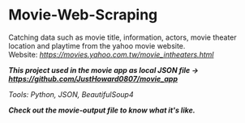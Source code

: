 ﻿# Movie-Web-Scraping
 
 Catching data such as movie title, information, actors, movie theater location and playtime from the yahoo movie website. <br>
 Website: <em>https://movies.yahoo.com.tw/movie_intheaters.html<em> <br>
 
 ***This project used in the movie app as local JSON file -> <em>https://github.com/JustHoward0807/movie_app<em>***
 
 Tools: Python, JSON, BeautifulSoup4
  
 ***Check out the movie-output file to know what it's like.***
 
 
